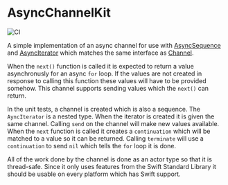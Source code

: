 # AsyncChannelKit

![CI](https://github.com/brennanMKE/AsyncChannelKit/actions/workflows/ci.yml/badge.svg)

A simple implementation of an async channel for use with [AsyncSequence] and [AsyncIterator] which matches 
the same interface as [Channel].

When the `next()` function is called it is expected to return a value asynchronusly for an async `for` loop.
If the values are not created in response to calling this function these values will have to be provided
somehow. This channel supports sending values which the `next()` can return.

In the unit tests, a channel is created which is also a sequence. The `AyncIterator` is a nested type. 
When the iterator is created it is given the same channel. Calling `send` on the channel will make new 
values available. When the `next` function is called it creates a `continuation` which will be matched 
to a value so it can be returned. Calling `terminate` will use a `continuation` to send `nil` which tells 
the `for` loop it is done.

All of the work done by the channel is done as an actor type so that it is thread-safe. Since it only uses 
features from the Swift Standard Library it should be usable on every platform which has Swift support.

[AsyncSequence]: https://developer.apple.com/documentation/swift/asyncsequence
[AsyncIterator]: https://developer.apple.com/documentation/swift/asyncsequence/asynciterator
[Channel]: https://github.com/apple/swift-async-algorithms/blob/main/Sources/AsyncAlgorithms/AsyncAlgorithms.docc/Guides/Channel.md
